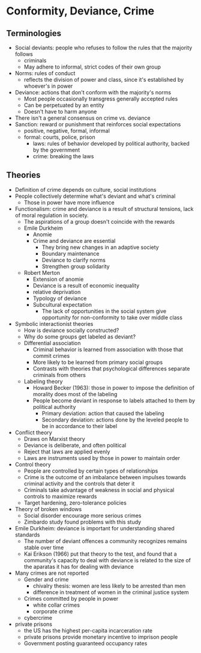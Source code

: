 # Conformity, Deviance, Crime

## Terminologies
- Social deviants: people who refuses to follow the rules that the majority follows
  - criminals
  - May adhere to informal, strict codes of their own group
- Norms: rules of conduct
  - reflects the division of power and class, since it's established by whoever's in power
- Deviance: actions that don't conform with the majority's norms
  - Most people occasionally transgress generally accepted rules
  - Can be perpetuated by an entity
  - Doesn't have to harm anyone
- There isn't a general consensus on crime vs. deviance
- Sanction: reward or punishment that reinforces social expectations
  - positive, negative, formal, informal
  - formal: courts, police, prison
    - laws: rules of behavior developed by political authority, backed by the government
    - crime: breaking the laws

## Theories
- Definition of crime depends on culture, social institutions
- People collectively determine what's deviant and what's criminal
  - Those in power have more influence
- Functionalism: crime and deviance is a result of structural tensions, lack of moral regulation in society.
  - The aspirations of a group doesn't coincide with the rewards
  - Emile Durkheim
    - Anomie
    - Crime and deviance are essential
      - They bring new changes in an adaptive society
      - Boundary maintenance
      - Deviance to clarify norms
      - Strengthen group solidarity
  - Robert Merton
    - Extension of anomie
    - Deviance is a result of economic inequality
    - relative deprivation
    - Typology of deviance
    - Subcultural expectation
      - The lack of opportunities in the social system give opportunity for non-conformity to take over middle class
- Symbolic interactionist theories
  - How is deviance socially constructed?
  - Why do some groups get labeled as deviant?
  - Differential association
    - Criminal behavior is learned from association with those that commit crimes
    - More likely to be learned from primary social groups
    - Contrasts with theories that psychological differences separate criminals from others
  - Labeling theory
    - Howard Becker (1963): those in power to impose the definition of morality does most of the labeling
    - People become deviant in response to labels attached to them by political authority
      - Primary deviation: action that caused the labeling
      - Secondary deviation: actions done by the leveled people to be in accordance to their label
- Conflict theory
  - Draws on Marxist theory
  - Deviance is deliberate, and often political
  - Reject that laws are applied evenly
  - Laws are instruments used by those in power to maintain order
- Control theory
  - People are controlled by certain types of relationships
  - Crime is the outcome of an imbalance between impulses towards criminal activity and the controls that deter it
  - Criminals take advantage of weakness in social and physical controls to maximize rewards
  - Target hardening, zero-tolerance policies
- Theory of broken windows
  - Social disorder encourage more serious crimes
  - Zimbardo study found problems with this study
- Emile Durkheim: deviance is important for understanding shared standards
  - The number of deviant offences a community recognizes remains stable over time
  - Kai Erikson (1966) put that theory to the test, and found that a community's capacity to deal with deviance is related to the size of the aparatas it has for dealing with deviance
- Many crimes are not reported
  - Gender and crime
    - chivalry thesis: women are less likely to be arrested than men
    - difference in treatment of women in the criminal justice system
  - Crimes committed by people in power
    - white collar crimes 
    - corporate crime
  - cybercrime
- private prisons
  - the US has the highest per-capita incarceration rate
  - private prisons provide monetary incentive to imprison people
  - Government posting guaranteed occupancy rates